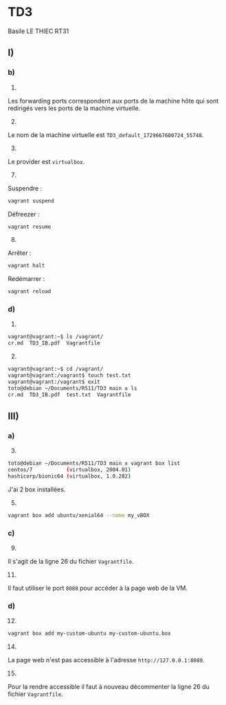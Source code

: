 # TD3
Basile LE THIEC
RT31

## I)
### b)
1. 
Les forwarding ports correspondent aux ports de la machine hôte qui sont redirigés vers les ports de la machine virtuelle.

2. 
Le nom de la machine virtuelle est `TD3_default_1729667600724_55748`.

3. 
Le provider est `virtualbox`.

7. 
Suspendre :
```bash
vagrant suspend
```

Défreezer :
```bash
vagrant resume
```

8. 
Arrêter :
```bash
vagrant halt
```

Redémarrer :
```bash
vagrant reload
```

### d)
1. 
```bash
vagrant@vagrant:~$ ls /vagrant/
cr.md  TD3_IB.pdf  Vagrantfile
```

2. 
```bash
vagrant@vagrant:~$ cd /vagrant/
vagrant@vagrant:/vagrant$ touch test.txt
vagrant@vagrant:/vagrant$ exit
toto@debian ~/Documents/R511/TD3 main ± ls
cr.md  TD3_IB.pdf  test.txt  Vagrantfile
```

## III)
### a)
3. 
```bash
toto@debian ~/Documents/R511/TD3 main ± vagrant box list
centos/7           (virtualbox, 2004.01)
hashicorp/bionic64 (virtualbox, 1.0.282)
```

J'ai 2 box installées.

5. 
```bash
vagrant box add ubuntu/xenial64 --name my_vBOX
```

### c)
9. 
Il s'agit de la ligne 26 du fichier `Vagrantfile`.

11. 
Il faut utiliser le port `8080` pour accéder à la page web de la VM.

### d)
12. 
```bash
vagrant box add my-custom-ubuntu my-custom-ubuntu.box
```
14. 
La page web n'est pas accessible à l'adresse `http://127.0.0.1:8080`.

15. 
Pour la rendre accessible il faut à nouveau décommenter la ligne 26 du fichier `Vagrantfile`.

